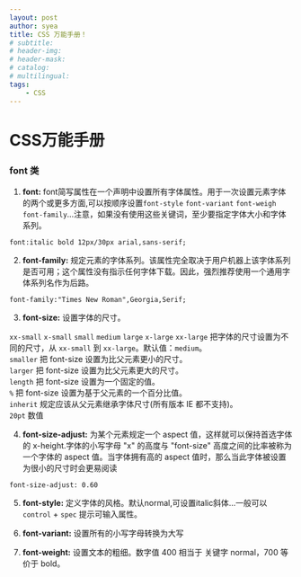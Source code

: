 ```yaml
---
layout: post
author: syea
title: CSS 万能手册！
# subtitle:
# header-img: 
# header-mask:  
# catalog: 
# multilingual: 
tags:
    - CSS
---
```


# CSS万能手册



### font 类

1. **font:** font简写属性在一个声明中设置所有字体属性。用于一次设置元素字体的两个或更多方面,可以按顺序设置`font-style` `font-variant` `font-weigh` `font-family`...注意，如果没有使用这些关键词，至少要指定字体大小和字体系列。
```
font:italic bold 12px/30px arial,sans-serif;
```

2. **font-family:** 规定元素的字体系列。该属性完全取决于用户机器上该字体系列是否可用；这个属性没有指示任何字体下载。因此，强烈推荐使用一个通用字体系列名作为后路。
```
font-family:"Times New Roman",Georgia,Serif;
```

3. **font-size:** 设置字体的尺寸。
>
`xx-small` `x-small` `small` `medium` `large` `x-large` `xx-large` 把字体的尺寸设置为不同的尺寸，从 `xx-small` 到 `xx-large`。默认值：`medium`。<br />
`smaller`	把 font-size 设置为比父元素更小的尺寸。<br />
`larger`	把 font-size 设置为比父元素更大的尺寸。<br />
`length`	把 font-size 设置为一个固定的值。<br />
`%`     	把 font-size 设置为基于父元素的一个百分比值。<br />
`inherit`	规定应该从父元素继承字体尺寸(所有版本 IE 都不支持)。<br />
`20pt`      数值<br />
>

4. **font-size-adjust:** 为某个元素规定一个 aspect 值，这样就可以保持首选字体的 x-height.字体的小写字母 "x" 的高度与 "font-size" 高度之间的比率被称为一个字体的 aspect 值。当字体拥有高的 aspect 值时，那么当此字体被设置为很小的尺寸时会更易阅读
```
font-size-adjust: 0.60
```

5. **font-style:** 定义字体的风格。默认normal,可设置italic斜体...一般可以 `control` + `spec` 提示可输入属性。

6. **font-variant:** 设置所有的小写字母转换为大写

7. **font-weight:** 设置文本的粗细。数字值 400 相当于 关键字 normal，700 等价于 bold。


### 